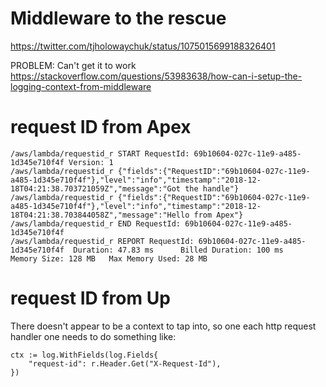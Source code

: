 # Middleware to the rescue

https://twitter.com/tjholowaychuk/status/1075015699188326401

PROBLEM: Can't get it to work https://stackoverflow.com/questions/53983638/how-can-i-setup-the-logging-context-from-middleware

# request ID from Apex

	/aws/lambda/requestid_r START RequestId: 69b10604-027c-11e9-a485-1d345e710f4f Version: 1
	/aws/lambda/requestid_r {"fields":{"RequestID":"69b10604-027c-11e9-a485-1d345e710f4f"},"level":"info","timestamp":"2018-12-18T04:21:38.703721059Z","message":"Got the handle"}
	/aws/lambda/requestid_r {"fields":{"RequestID":"69b10604-027c-11e9-a485-1d345e710f4f"},"level":"info","timestamp":"2018-12-18T04:21:38.703844058Z","message":"Hello from Apex"}
	/aws/lambda/requestid_r END RequestId: 69b10604-027c-11e9-a485-1d345e710f4f
	/aws/lambda/requestid_r REPORT RequestId: 69b10604-027c-11e9-a485-1d345e710f4f  Duration: 47.83 ms      Billed Duration: 100 ms         Memory Size: 128 MB   Max Memory Used: 28 MB


# request ID from Up

There doesn't appear to be a context to tap into, so one each http request
handler one needs to do something like:

	ctx := log.WithFields(log.Fields{
		"request-id": r.Header.Get("X-Request-Id"),
	})
